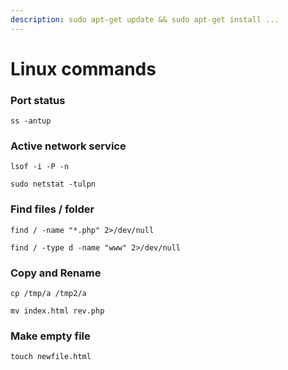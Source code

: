 ```yaml
---
description: sudo apt-get update && sudo apt-get install ...
---
```


# Linux commands

### Port status

```
ss -antup
```

### Active network service

```
lsof -i -P -n

sudo netstat -tulpn
```

### Find files / folder

```
find / -name "*.php" 2>/dev/null

find / -type d -name "www" 2>/dev/null
```

### Copy and Rename

```
cp /tmp/a /tmp2/a

mv index.html rev.php
```

### Make empty file&#x20;

```
touch newfile.html
```
